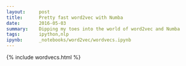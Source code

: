 ```yaml
---
layout:     post
title:      Pretty fast word2vec with Numba
date:       2016-05-03
summary:    Dipping my toes into the world of word2vec and Numba
tags:       ipython,nlp
ipynb:      _notebooks/word2vec/wordvecs.ipynb
---
```


{% include wordvecs.html %}
